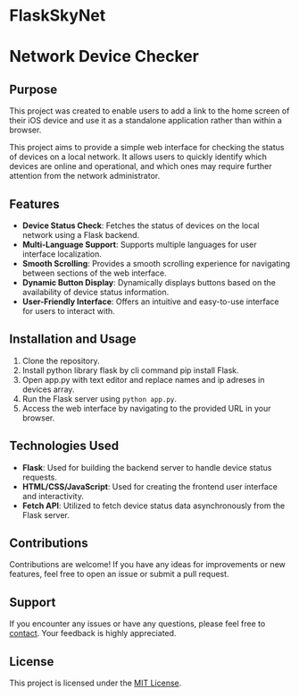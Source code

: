 # FlaskSkyNet
# Network Device Checker
## Purpose

This project was created to enable users to add a link to the home screen of their iOS device and use it as a standalone application rather than within a browser.

This project aims to provide a simple web interface for checking the status of devices on a local network. It allows users to quickly identify which devices are online and operational, and which ones may require further attention from the network administrator.

## Features

- **Device Status Check**: Fetches the status of devices on the local network using a Flask backend.
- **Multi-Language Support**: Supports multiple languages for user interface localization.
- **Smooth Scrolling**: Provides a smooth scrolling experience for navigating between sections of the web interface.
- **Dynamic Button Display**: Dynamically displays buttons based on the availability of device status information.
- **User-Friendly Interface**: Offers an intuitive and easy-to-use interface for users to interact with.

## Installation and Usage

1. Clone the repository.
2. Install python library flask by cli command pip install Flask.
3. Open app.py with text editor and replace names and ip adreses in devices array.
4. Run the Flask server using `python app.py`.
5. Access the web interface by navigating to the provided URL in your browser.

## Technologies Used

- **Flask**: Used for building the backend server to handle device status requests.
- **HTML/CSS/JavaScript**: Used for creating the frontend user interface and interactivity.
- **Fetch API**: Utilized to fetch device status data asynchronously from the Flask server.

## Contributions

Contributions are welcome! If you have any ideas for improvements or new features, feel free to open an issue or submit a pull request.

## Support

If you encounter any issues or have any questions, please feel free to [contact](mailto:fatalerror14.88@icloud.com). Your feedback is highly appreciated.

## License

This project is licensed under the [MIT License](LICENSE).

